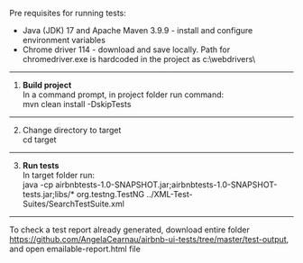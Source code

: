 
Pre requisites for running tests:  
- Java (JDK) 17 and Apache Maven 3.9.9 - install and configure environment variables  
- Chrome driver 114 - download and save locally. Path for chromedriver.exe is hardcoded in the project as c:\webdrivers\


----------------------------------------
1. **Build project**  
In a command prompt, in project folder run command:  
mvn clean install -DskipTests
----------------------------------------
2. Change directory to target  
cd target 
----------------------------------------
3. **Run tests**  
In target folder run:  
java -cp airbnbtests-1.0-SNAPSHOT.jar;airbnbtests-1.0-SNAPSHOT-tests.jar;libs/* org.testng.TestNG ../XML-Test-Suites/SearchTestSuite.xml

----------------------------------------
To check a test report already generated, download entire folder
https://github.com/AngelaCearnau/airbnb-ui-tests/tree/master/test-output, and open emailable-report.html file 
